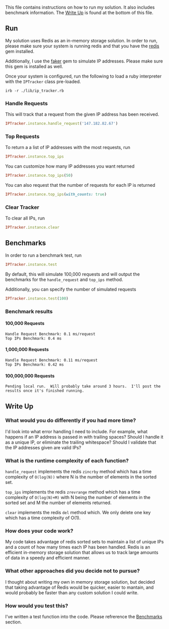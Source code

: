 This file contains instructions on how to run my solution.  It also includes benchmark information.  The [Write Up](#write-up) is found at the bottom of this file.

## Run

My solution uses Redis as an in-memory storage solution.  In order to run, please make sure your system is running redis and that you have the [redis](https://github.com/redis/redis-rb) gem installed.

Additionally, I use the [faker](https://github.com/faker-ruby/faker) gem to simulate IP addresses.  Please make sure this gem is installed as well.

Once your system is configured, run the following to load a ruby interpreter with the `IPTracker` class pre-loaded.

```
irb -r ./lib/ip_tracker.rb
```

### Handle Requests

This will track that a request from the given IP address has been received.
```ruby
IPTracker.instance.handle_request('147.182.82.67')
```

### Top Requests

To return a a list of IP addresses with the most requests, run
```ruby
IPTracker.instance.top_ips
```

You can customize how many IP addresses you want returned
```ruby
IPTracker.instance.top_ips(50)
```

You can also request that the number of requests for each IP is returned
```ruby
IPTracker.instance.top_ips(with_counts: true)
```

### Clear Tracker

To clear all IPs, run
```ruby
IPTracker.instance.clear
```

## Benchmarks

In order to run a benchmark test, run
```ruby
IPTracker.instance.test
```
By default, this will simulate 100,000 requests and will output the benchmarks for the `handle_request` and `top_ips` method.

Additionally, you can specify the number of simulated requests
```ruby
IPTracker.instance.test(100)
```

### Benchmark results

#### 100,000 Requests
```
Handle Request Benchmark: 0.1 ms/request
Top IPs Benchmark: 0.4 ms
```

#### 1,000,000 Requests
```
Handle Request Benchmark: 0.11 ms/request
Top IPs Benchmark: 0.42 ms
```

#### 100,000,000 Requests
```
Pending local run.  Will probably take around 3 hours.  I'll post the results once it's finished running.
```

## Write Up

### What would you do differently if you had more time?
I'd look into what error handling I need to include.  For example, what happens if an IP address is passed in with trailing spaces?  Should I handle it as a unique IP, or eliminate the trailing whitespace?  Should I validate that the IP addresses given are valid IPs?


### What is the runtime complexity of each function?
`handle_request` implements the redis `zincrby` method which has a time complexity of `O(log(N))` where N is the number of elements in the sorted set.

`top_ips` implements the redis `zrevrange` method which has a time complexity of `O(log(N)+M)` with N being the number of elements in the sorted set and M the number of elements returned.

`clear` implements the redis `del` method which.  We only delete one key which has a time complexity of O(1).

### How does your code work?
My code takes advantage of redis sorted sets to maintain a list of unique IPs and a count of how many times each IP has been handled.  Redis is an efficient in-memory storage solution that allows us to track large amounts of data in a speedy and efficient manner.

### What other approaches did you decide not to pursue?
I thought about writing my own in memory storage solution, but decided that taking advantage of Redis would be quicker, easier to mantain, and would probably be faster than any custom solution I could write.

### How would you test this?
I've written a test function into the code.  Please refrerence the [Benchmarks](#benchmarks) section.